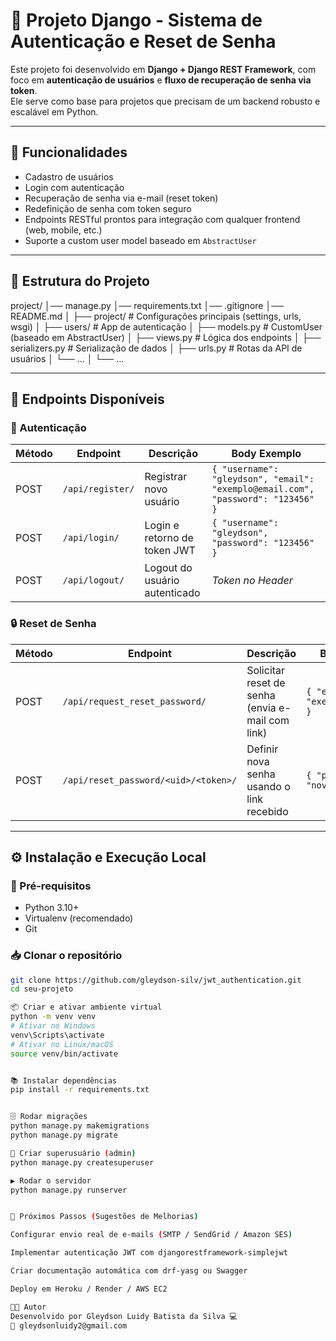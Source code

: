 # 📌 Projeto Django - Sistema de Autenticação e Reset de Senha

Este projeto foi desenvolvido em **Django + Django REST Framework**, com foco em **autenticação de usuários** e **fluxo de recuperação de senha via token**.  
Ele serve como base para projetos que precisam de um backend robusto e escalável em Python.

---

## 🚀 Funcionalidades

- Cadastro de usuários
- Login com autenticação
- Recuperação de senha via e-mail (reset token)
- Redefinição de senha com token seguro
- Endpoints RESTful prontos para integração com qualquer frontend (web, mobile, etc.)
- Suporte a custom user model baseado em `AbstractUser`

---

## 📂 Estrutura do Projeto
project/
│── manage.py
│── requirements.txt
│── .gitignore
│── README.md
│
├── project/ # Configurações principais (settings, urls, wsgi)
│
├── users/ # App de autenticação
│ ├── models.py # CustomUser (baseado em AbstractUser)
│ ├── views.py # Lógica dos endpoints
│ ├── serializers.py # Serialização de dados
│ ├── urls.py # Rotas da API de usuários
│ └── ...
│
└── ...


---

## 🔗 Endpoints Disponíveis

### 🔑 Autenticação

| Método | Endpoint                  | Descrição                     | Body Exemplo |
|--------|---------------------------|--------------------------------|--------------|
| POST   | `/api/register/`          | Registrar novo usuário         | `{ "username": "gleydson", "email": "exemplo@email.com", "password": "123456" }` |
| POST   | `/api/login/`             | Login e retorno de token JWT   | `{ "username": "gleydson", "password": "123456" }` |
| POST   | `/api/logout/`            | Logout do usuário autenticado  | *Token no Header* |

### 🔒 Reset de Senha

| Método | Endpoint                                           | Descrição                                      | Body Exemplo |
|--------|----------------------------------------------------|------------------------------------------------|--------------|
| POST   | `/api/request_reset_password/`                     | Solicitar reset de senha (envia e-mail com link) | `{ "email": "exemplo@email.com" }` |
| POST   | `/api/reset_password/<uid>/<token>/`               | Definir nova senha usando o link recebido       | `{ "password": "novasenha123" }` |

---

## ⚙️ Instalação e Execução Local

### 🔧 Pré-requisitos

- Python 3.10+  
- Virtualenv (recomendado)  
- Git  

### 📥 Clonar o repositório

```bash
git clone https://github.com/gleydson-silv/jwt_authentication.git
cd seu-projeto

📦 Criar e ativar ambiente virtual
python -m venv venv
# Ativar no Windows
venv\Scripts\activate
# Ativar no Linux/macOS
source venv/bin/activate


📚 Instalar dependências
pip install -r requirements.txt


🗄️ Rodar migrações
python manage.py makemigrations
python manage.py migrate

👤 Criar superusuário (admin)
python manage.py createsuperuser

▶️ Rodar o servidor
python manage.py runserver


📌 Próximos Passos (Sugestões de Melhorias)

Configurar envio real de e-mails (SMTP / SendGrid / Amazon SES)

Implementar autenticação JWT com djangorestframework-simplejwt

Criar documentação automática com drf-yasg ou Swagger

Deploy em Heroku / Render / AWS EC2

👨‍💻 Autor
Desenvolvido por Gleydson Luidy Batista da Silva 💻
📧 gleydsonluidy2@gmail.com

